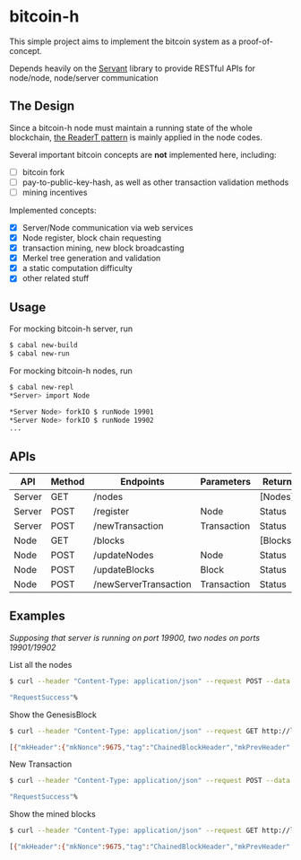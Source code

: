# bitcoin-h

This simple project aims to implement the bitcoin system as a proof-of-concept.

Depends heavily on the [Servant](http://hackage.haskell.org/package/servant) library to provide RESTful APIs for node/node, node/server communication

## The Design

Since a bitcoin-h node must maintain a running state of the whole blockchain, [the ReaderT pattern](https://www.fpcomplete.com/blog/2017/06/readert-design-pattern) is mainly applied in the node codes.

Several important bitcoin concepts are **not** implemented here, including:
- [ ] bitcoin fork
- [ ] pay-to-public-key-hash, as well as other transaction validation methods
- [ ] mining incentives

Implemented concepts:
- [x] Server/Node communication via web services
- [x] Node register, block chain requesting
- [x] transaction mining, new block broadcasting
- [x] Merkel tree generation and validation
- [x] a static computation difficulty
- [x] other related stuff

## Usage

For mocking bitcoin-h server, run
``` bash
$ cabal new-build
$ cabal new-run
```

For mocking bitcoin-h nodes, run
``` bash
$ cabal new-repl
*Server> import Node

*Server Node> forkIO $ runNode 19901
*Server Node> forkIO $ runNode 19902
...
```

## APIs

API | Method | Endpoints | Parameters | Return
----| -------| --------- | ------------- | --- |
Server | GET | /nodes | | [Nodes]
Server | POST | /register | Node | Status
Server | POST | /newTransaction | Transaction | Status
Node | GET | /blocks | | [Blocks]
Node | POST | /updateNodes | Node | Status
Node | POST | /updateBlocks | Block | Status
Node | POST | /newServerTransaction | Transaction | Status

## Examples

_Supposing that server is running on port 19900, two nodes on ports 19901/19902_

List all the nodes
``` bash
$ curl --header "Content-Type: application/json" --request POST --data '{"mkInputs":[{"mkInAddr":"Shanghai","mkInAmount":40}],"mkOutputs":[{"mkOutAddr":"Guangzhou","mkOutAmount":10}, {"mkOutAddr":"Shanghai","mkOutAmount":30}]}' http://localhost:19900/newTransaction

"RequestSuccess"%
```

Show the GenesisBlock

``` bash
$ curl --header "Content-Type: application/json" --request GET http://localhost:19901/blocks

[{"mkHeader":{"mkNonce":9675,"tag":"ChainedBlockHeader","mkPrevHeader":{"tag":"Genesis"},"mkMerkelRoot":7694568972639932276},"mkMerkelTree":{"tag":"MerkelLeaf","contents":7694568972639932276},"mkTransactions":[{"mkOutputs":[{"mkOutAmount":100,"mkOutAddr":"Guangzhou"},{"mkOutAmount":100,"mkOutAddr":"shanghai"},{"mkOutAmount":100,"mkOutAddr":"Beijing"}],"mkInputs":[]}]}]%
```

New Transaction
``` bash
$ curl --header "Content-Type: application/json" --request POST --data '{"mkInputs":[{"mkInAddr":"Guangzhou","mkInAmount":100}],"mkOutputs":[{"mkOutAddr":"Guangzhou","mkOutAmount":50}, {"mkOutAddr":"Shanghai","mkOutAmount":40}]}' http://localhost:19900/newTransaction

"RequestSuccess"%
```

Show the mined blocks
``` bash
$ curl --header "Content-Type: application/json" --request GET http://localhost:19902/blocks

[{"mkHeader":{"mkNonce":9675,"tag":"ChainedBlockHeader","mkPrevHeader":{"tag":"Genesis"},"mkMerkelRoot":7694568972639932276},"mkMerkelTree":{"tag":"MerkelLeaf","contents":7694568972639932276},"mkTransactions":[{"mkOutputs":[{"mkOutAmount":100,"mkOutAddr":"Guangzhou"},{"mkOutAmount":100,"mkOutAddr":"shanghai"},{"mkOutAmount":100,"mkOutAddr":"Beijing"}],"mkInputs":[]}]},{"mkHeader":{"mkNonce":748,"tag":"ChainedBlockHeader","mkPrevHeader":{"mkNonce":9675,"tag":"ChainedBlockHeader","mkPrevHeader":{"tag":"Genesis"},"mkMerkelRoot":7694568972639932276},"mkMerkelRoot":894334348103117156},"mkMerkelTree":{"tag":"MerkelLeaf","contents":894334348103117156},"mkTransactions":[{"mkOutputs":[{"mkOutAmount":50,"mkOutAddr":"Guangzhou"},{"mkOutAmount":40,"mkOutAddr":"Shanghai"}],"mkInputs":[{"mkInAddr":"Guangzhou","mkInAmount":100}]}]}]%
```